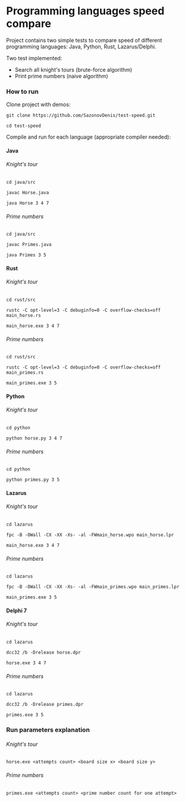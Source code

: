 # Programming languages speed compare

Project contains two simple tests to compare speed of different 
programming languages: Java, Python, Rust, Lazarus/Delphi.

Two test implemented: 
- Search all knight's tours (brute-force algorithm)
- Print prime numbers (naive algorithm) 

### How to run

Clone project with demos:

~~~
git clone https://github.com/SazonovDenis/test-speed.git

cd test-speed
~~~

Compile and run for each language (appropriate compiler needed):

#### Java

###### Knight's tour

~~~
cd java/src

javac Horse.java

java Horse 3 4 7
~~~

###### Prime numbers

~~~
cd java/src

javac Primes.java 

java Primes 3 5
~~~

#### Rust

###### Knight's tour

~~~
cd rust/src

rustc -C opt-level=3 -C debuginfo=0 -C overflow-checks=off main_horse.rs

main_horse.exe 3 4 7
~~~

###### Prime numbers

~~~
cd rust/src

rustc -C opt-level=3 -C debuginfo=0 -C overflow-checks=off main_primes.rs

main_primes.exe 3 5
~~~

#### Python

###### Knight's tour

~~~
cd python

python horse.py 3 4 7
~~~

###### Prime numbers

~~~
cd python

python primes.py 3 5
~~~

#### Lazarus

###### Knight's tour

~~~
cd lazarus

fpc -B -OWall -CX -XX -Xs- -al -FWmain_horse.wpo main_horse.lpr

main_horse.exe 3 4 7
~~~

###### Prime numbers

~~~
cd lazarus

fpc -B -OWall -CX -XX -Xs- -al -FWmain_primes.wpo main_primes.lpr

main_primes.exe 3 5
~~~

#### Delphi 7

###### Knight's tour

~~~
cd lazarus

dcc32 /b -Drelease horse.dpr

horse.exe 3 4 7
~~~

###### Prime numbers

~~~
cd lazarus

dcc32 /b -Drelease primes.dpr

primes.exe 3 5
~~~

### Run parameters explanation

###### Knight's tour

~~~
horse.exe <attempts count> <board size x> <board size y>
~~~

###### Prime numbers

~~~
primes.exe <attempts count> <prime number count for one attempt>
~~~
